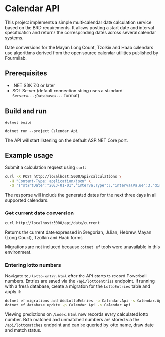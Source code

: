 # Calendar API

This project implements a simple multi‑calendar date calculation service based on the BRD requirements. It allows posting a start date and interval specification and returns the corresponding dates across several calendar systems.

Date conversions for the Mayan Long Count, Tzolkin and Haab calendars use
algorithms derived from the open source calendar utilities published by
Fourmilab.

## Prerequisites
- .NET SDK 7.0 or later
 - SQL Server (default connection string uses a standard `Server=...;Database=...` format)

## Build and run
```
dotnet build

dotnet run --project Calendar.Api
```
The API will start listening on the default ASP.NET Core port.

## Example usage
Submit a calculation request using `curl`:
```bash
curl -X POST http://localhost:5000/api/calculations \
  -H "Content-Type: application/json" \
  -d '{"startDate":"2023-01-01","intervalType":0,"intervalValue":3,"direction":0}'
```
The response will include the generated dates for the next three days in all supported calendars.

### Get current date conversion
```
curl http://localhost:5000/api/date/current
```
Returns the current date expressed in Gregorian, Julian, Hebrew, Mayan (Long Count),
Tzolkin and Haab forms.

Migrations are not included because `dotnet ef` tools were unavailable in this environment.

### Entering lotto numbers
Navigate to `/lotto-entry.html` after the API starts to record Powerball numbers.
Entries are saved via the `/api/lottoentries` endpoint. If running with a fresh
database, create a migration for the `LottoEntries` table and apply it:

```bash
dotnet ef migrations add AddLottoEntries -p Calendar.Api -s Calendar.Api
dotnet ef database update -p Calendar.Api -s Calendar.Api
```

Viewing predictions on `/index.html` now records every calculated lotto number.
Both matched and unmatched numbers are stored via the `/api/lottomatches`
endpoint and can be queried by lotto name, draw date and match status.
